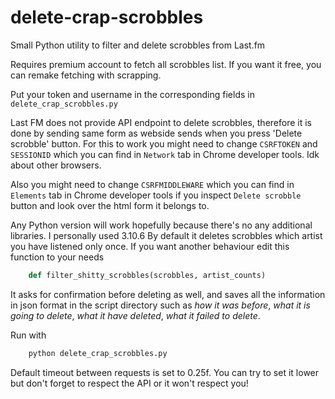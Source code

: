 # delete-crap-scrobbles
Small Python utility to filter and delete scrobbles from Last.fm

Requires premium account to fetch all scrobbles list. If you want it free, you can remake fetching with scrapping.

Put your token and username in the corresponding fields in `delete_crap_scrobbles.py`

Last FM does not provide API endpoint to delete scrobbles, therefore it is done by sending same form as webside sends when you press 'Delete scrobble' button. For this to work you might need to change `CSRFTOKEN` and `SESSIONID` which you can find in `Network` tab in Chrome developer tools. Idk about other browsers.

Also you might need to change `CSRFMIDDLEWARE` which you can find in `Elements` tab in Chrome developer tools if you inspect `Delete scrobble` button and look over the html form it belongs to.

Any Python version will work hopefully because there's no any additional libraries. I personally used 3.10.6
By default it deletes scrobbles which artist you have listened only once.
If you want another behaviour edit this function to your needs
```python
	def filter_shitty_scrobbles(scrobbles, artist_counts)
```
It asks for confirmation before deleting as well, and saves all the information in json format in the script directory such as *how it was before*, *what it is going to delete*, *what it have deleted*, *what it failed to delete*.

Run with
```sh
	python delete_crap_scrobbles.py 
```

Default timeout between requests is set to 0.25f. You can try to set it lower but don't forget to respect the API or it won't respect you!